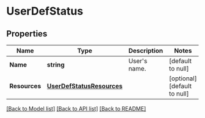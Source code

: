# UserDefStatus

## Properties
Name | Type | Description | Notes
------------ | ------------- | ------------- | -------------
**Name** | **string** | User&#39;s name. | [default to null]
**Resources** | [**UserDefStatusResources**](user_def_status_resources.md) |  | [optional] [default to null]

[[Back to Model list]](../README.md#documentation-for-models) [[Back to API list]](../README.md#documentation-for-api-endpoints) [[Back to README]](../README.md)
